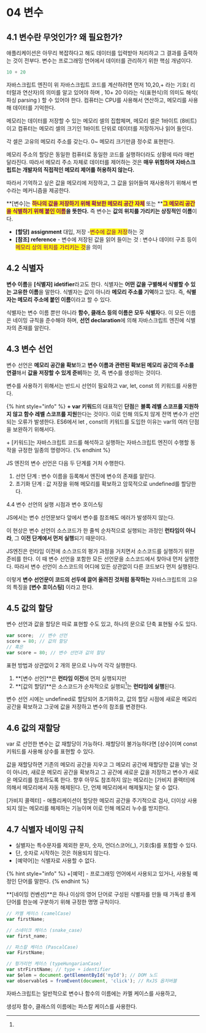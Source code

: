# 04 변수

## 4.1 변수란 무엇인가? 왜 필요한가?

애플리케이션은 아무리 복잡하다고 해도 데이터를 입력받아 처리하고 그 결과를 출력하는 것이 전부다. 변수는 프로그래밍 언어에서 데이터를 관리하기 위한 핵심 개념이다.

```javascript
10 + 20
```

자바스크립트 엔진이 위 자바스크립트 코드를 계산하려면 먼저 10,20,+ 라는 기호( 리터럴과 연산자)의 의미를 알고 있어야 하며 , 10+ 20 이라는 식(표현식)의 의미도 해석( 파싱 parsing ) 할 수 있어야 한다. 컴퓨터는 CPU를 사용해서 연산하고, 메모리를 사용해 데이터를 기억한다.

메모리는 데이터를 저장할 수 있는 메모리 셀의 집합체며, 메모리 셀은 1바이트 (8비트)이고 컴퓨터는 메모리 셀의 크기인 1바이트 단위로 데이터를 저장하거나 읽어 들인다.

각 셀은 고유의 메모리 주소를 갖는다. 0\~ 메모리 크기만큼 정수로 표현한다.

메모리 주소의 할당은 동일한 컴퓨터로 동일한 코드를 실행하더라도 상황에 따라 매번 달라진다. 따라서 메모리 주소 자체로 데이터를 제어하는 것은 **매우 위험하며 자바스크립트는 개발자의 직접적인 메모리 제어를 허용하지 않는다.**&#x20;

따라서 기억하고 싶은 값을 메모리에 저장하고, 그 값을 읽어들여 재사용하기 위해서 변수라는 메커니즘을 제공한다.&#x20;

**\[변수]는 **<mark style="color:purple;">**하나의 값을 저장하기 위해 확보한 메모리 공간 자체**</mark>** 또는 **<mark style="color:purple;">**그 메모리 공간을 식별하기 위해 붙인 이름**</mark>**을 뜻한다.** 즉 변수는 **값의 위치를 가리키는 상징적인 이름**이다.

* **\[할당]** **assignment** 대입, 저장 -<mark style="color:purple;">변수에 값을 저장</mark>하는 것
* **\[참조] reference** - 변수에 저장된 값을 읽어 들이는 것 : 변수나 데이터 구조 등이 <mark style="color:purple;">메모리 상의 위치를 가리키는 것</mark>을 의미

## 4.2 식별자

**변수 이름**을 **\[식별자] idetifier**라고도 한다. 식별자는 **어떤 값을 구별해서 식별할 수 있는 고유한 이름**을 말한다. 식별자는 값이 아니라 **메모리 주소를 기억**하고 있다. 즉, **식별자는 메모리 주소에 붙인 이름**이라고 할 수 있다.&#x20;

식별자는 변수 이름 뿐만 아니라 **함수, 클래스 등의 이름은 모두 식별자**다. 이 모든 이름은 네이밍 규칙을 준수해야 하며, **선언 declaration**에 의해 자바스크립트 엔진에 식별자의 존재를 알린다.

## 4.3 변수 선언

변수 선언은 **메모리 공간을 확보**하고 **변수 이름과 관련된 확보된 메모리 공간의 주소를 연결**해서 **값을 저장할 수 있게 준비**하는 것, 즉 변수를 생성하는 것이다.

변수를 사용하기 위해서는 반드시 선언이 필요하고 var, let, const 의 키워드를 사용한다.



{% hint style="info" %}
**+ var 키워드**의 대표적인 **단점**은 **블록 레벨 스코프를 지원하지 않고 함수 레벨 스코프를 지원**한다는 것이다. 이로 인해 의도치 않게 전역 변수가 선언되는 오류가 발생한다. ES6에서 let , const의 키워드를 도입한 이유는 var의 여러 단점을 보완하기 위해서다.

\+ \[키워드]는 자바스크립트 코드를 해석하고 실행하는 자바스크립트 엔진이 수행할 동작을 규정한 일종의 명령어다.&#x20;
{% endhint %}

JS 엔진의 변수 선언은 다음 두 단계를 거처 수행한다.

1. 선언 단계 : 변수 이름을 등록해서 엔진에 변수의 존재를 알린다.
2. 초기화 단계 : 값 저장을 위해 메모리를 확보하고 암묵적으로 undefined를 할당한다.

4.4 변수 선언의 실행 시점과 변수 호이스팅&#x20;

JS에서는 변수 선언문보다 앞에서 변수를 참조해도 에러가 발생하지 않는다.&#x20;

이 현상은 변수 선언이 소스코드가 한 줄씩 순차적으로 실행되는 과정인 **런타임이 아니라**, 그 **이전 단계에서 먼저 실행**되기 때문이다.&#x20;

JS엔진은 런타임 이전에 소스코드의 평가 과정을 거치면서 소스코드를 실행하기 위한 준비를 한다. 이 때 변수 선언을 포함한 모든 선언문을 소스코드에서 찾아내 먼저 실행한다. 따라서 변수 선언이 소스코드의 어디에 있든 상관없이 다른 코드보다 먼저 실행된다.

이렇게 **변수 선언문이 코드의 선두에 끌어 올려진 것처럼 동작하는** 자바스크립트의 고유의 특징을 **\[변수 호이스팅]** 이라고 한다.

## 4.5 값의 할당

변수 선언과 값을 할당은 따로 표현할 수도 있고, 하나의 문으로 단축 표현될 수도 있다.&#x20;

```javascript
var score;  // 변수 선언
score = 80; // 값의 할당
// 혹은 
var score = 80; // 변수 선언과 값의 할당
```

표현 방법과 상관없이 2 개의 문으로 나누어 각각 실행한다.

1. **\[변수 선언]**은 **런타임 이전**에 먼저 실행되지만&#x20;
2. **\[값의 할당]**은 소스코드가 순차적으로 실행되[^1]는 **런타임에 실행**된다.

변수 선언 시에는 undefined로 할당되어 초기화하고, 값의 할당 시점에 새로운 메모리 공간을 확보하고 그곳에 값을 저장하고 변수의 참조를 변경한다.

## 4.6 값의 재할당

var 로 선언한 변수는 값 재할당이 가능하다. 재할당이 불가능하다면 \[상수]이며 const 키워드를 사용해 상수를 표현할 수 있다.&#x20;

값을 재할당하면 기존의 메모리 공간을 지우고 그 메모리 공간에 재할당한 값을 넣는 것이 아니라, 새로운 메모리 공간을 확보하고 그 공간에 새로운 값을 저장하고 변수가 새로운 메모리를 참조하도록 한다. 향후 아무도 참조하지 않는 메모리는 \[가비지 콜렉터]에 의해서 메모리에서 자동 해제된다. 단, 언제 메모리에서 해제될지는 알 수 없다.

\[가비지 콜렉터] - 애플리케이션이 할당한 메모리 공간을 주기적으로 검사, 더이상 사용되지 않는 메모리를 해제하는 기능이며 이로 인해 메모리 누수를 방지한다.

## 4.7 식별자 네이밍 규칙&#x20;

* 실별자는 특수문자를 제외한 문자, 숫자, 언더스코어(\_), 기호($)를 포함할 수 있다.
* 단, 숫자로 시작하는 것은 허용되지 않는다.
* \[예약어]는 식별자로 사용할 수 없다.

{% hint style="info" %}
\+\[예약] - 프로그래밍 언어에서 사용되고 있거나, 사용될 예정인 단어를 말한다.
{% endhint %}

**\[네이밍 컨벤션]**은 하나 이상의 영어 단어로 구성된 식별자를 만들 때 가독성 좋게 단어를 한눈에 구분하기 위해 규정한 명명 규칙이다.

```javascript
// 카멜 케이스 (camelCase)
var firstName;

// 스네이크 케이스 (snake_case)
var first_name;

// 파스칼 케이스 (PascalCase)
var FirstName;

// 헝가리언 케이스 (typeHungarianCase)
var strFirstName; // type + identifier
var $elem = document.getElementById('myId'); // DOM 노드
var observable$ = fromEvent(document, 'click'); // RxJS 옵저버블
```

자바스크립트는 일반적으로 변수나 함수의 이름에는 카멜 케이스를 사용하고,

생성자 함수, 클래스의 이름에는 파스칼 케이스를 사용한다.









[^1]: 
